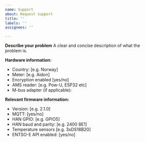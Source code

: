 ```yaml
---
name: Support
about: Request support
title: ''
labels: ''
assignees: ''

---
```


**Describe your problem**
A clear and concise description of what the problem is.

**Hardware information:**
 - Country: [e.g. Norway]
 - Meter: [e.g. Aidon]
 - Encryption enabled [yes/no]
 - AMS reader: [e.g. Pow-U, ESP32 etc]
 - M-bus adapter (if applicable):

**Relevant firmware information:**
 - Version: [e.g. 2.1.0]
 - MQTT: [yes/no]
 - HAN GPIO: [e.g. GPIO5]
 - HAN baud and parity: [e.g. 2400 8E1]
 - Temperature sensors [e.g. 3xDS18B20]
 - ENTSO-E API enabled: [yes/no]
